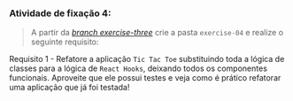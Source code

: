 ###  Atividade de fixação 4:
> A partir da _[branch exercise-three](https://github.com/tryber/exercise-react-hooks-refactoring/tree/exercise-three)_ crie a pasta `exercise-04` e realize o seguinte requisito:

Requisito 1 - Refatore a aplicação `Tic Tac Toe` substituindo toda a lógica de classes para a lógica de `React Hooks`, deixando todos os componentes funcionais. Aproveite que ele possui testes e veja como é prático refatorar uma aplicação que já foi testada! 

